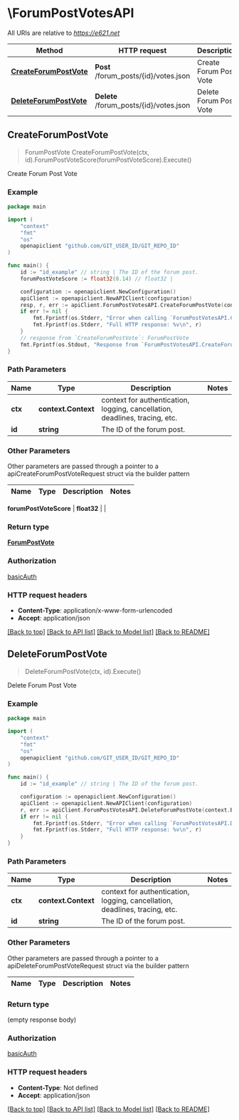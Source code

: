# \ForumPostVotesAPI

All URIs are relative to *https://e621.net*

Method | HTTP request | Description
------------- | ------------- | -------------
[**CreateForumPostVote**](ForumPostVotesAPI.md#CreateForumPostVote) | **Post** /forum_posts/{id}/votes.json | Create Forum Post Vote
[**DeleteForumPostVote**](ForumPostVotesAPI.md#DeleteForumPostVote) | **Delete** /forum_posts/{id}/votes.json | Delete Forum Post Vote



## CreateForumPostVote

> ForumPostVote CreateForumPostVote(ctx, id).ForumPostVoteScore(forumPostVoteScore).Execute()

Create Forum Post Vote

### Example

```go
package main

import (
	"context"
	"fmt"
	"os"
	openapiclient "github.com/GIT_USER_ID/GIT_REPO_ID"
)

func main() {
	id := "id_example" // string | The ID of the forum post.
	forumPostVoteScore := float32(8.14) // float32 | 

	configuration := openapiclient.NewConfiguration()
	apiClient := openapiclient.NewAPIClient(configuration)
	resp, r, err := apiClient.ForumPostVotesAPI.CreateForumPostVote(context.Background(), id).ForumPostVoteScore(forumPostVoteScore).Execute()
	if err != nil {
		fmt.Fprintf(os.Stderr, "Error when calling `ForumPostVotesAPI.CreateForumPostVote``: %v\n", err)
		fmt.Fprintf(os.Stderr, "Full HTTP response: %v\n", r)
	}
	// response from `CreateForumPostVote`: ForumPostVote
	fmt.Fprintf(os.Stdout, "Response from `ForumPostVotesAPI.CreateForumPostVote`: %v\n", resp)
}
```

### Path Parameters


Name | Type | Description  | Notes
------------- | ------------- | ------------- | -------------
**ctx** | **context.Context** | context for authentication, logging, cancellation, deadlines, tracing, etc.
**id** | **string** | The ID of the forum post. | 

### Other Parameters

Other parameters are passed through a pointer to a apiCreateForumPostVoteRequest struct via the builder pattern


Name | Type | Description  | Notes
------------- | ------------- | ------------- | -------------

 **forumPostVoteScore** | **float32** |  | 

### Return type

[**ForumPostVote**](ForumPostVote.md)

### Authorization

[basicAuth](../README.md#basicAuth)

### HTTP request headers

- **Content-Type**: application/x-www-form-urlencoded
- **Accept**: application/json

[[Back to top]](#) [[Back to API list]](../README.md#documentation-for-api-endpoints)
[[Back to Model list]](../README.md#documentation-for-models)
[[Back to README]](../README.md)


## DeleteForumPostVote

> DeleteForumPostVote(ctx, id).Execute()

Delete Forum Post Vote

### Example

```go
package main

import (
	"context"
	"fmt"
	"os"
	openapiclient "github.com/GIT_USER_ID/GIT_REPO_ID"
)

func main() {
	id := "id_example" // string | The ID of the forum post.

	configuration := openapiclient.NewConfiguration()
	apiClient := openapiclient.NewAPIClient(configuration)
	r, err := apiClient.ForumPostVotesAPI.DeleteForumPostVote(context.Background(), id).Execute()
	if err != nil {
		fmt.Fprintf(os.Stderr, "Error when calling `ForumPostVotesAPI.DeleteForumPostVote``: %v\n", err)
		fmt.Fprintf(os.Stderr, "Full HTTP response: %v\n", r)
	}
}
```

### Path Parameters


Name | Type | Description  | Notes
------------- | ------------- | ------------- | -------------
**ctx** | **context.Context** | context for authentication, logging, cancellation, deadlines, tracing, etc.
**id** | **string** | The ID of the forum post. | 

### Other Parameters

Other parameters are passed through a pointer to a apiDeleteForumPostVoteRequest struct via the builder pattern


Name | Type | Description  | Notes
------------- | ------------- | ------------- | -------------


### Return type

 (empty response body)

### Authorization

[basicAuth](../README.md#basicAuth)

### HTTP request headers

- **Content-Type**: Not defined
- **Accept**: application/json

[[Back to top]](#) [[Back to API list]](../README.md#documentation-for-api-endpoints)
[[Back to Model list]](../README.md#documentation-for-models)
[[Back to README]](../README.md)

